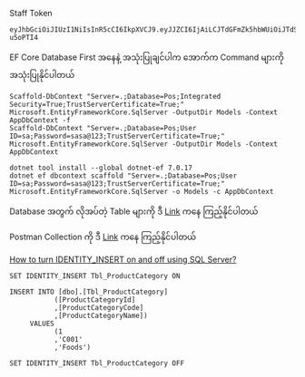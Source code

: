 
Staff Token
```
eyJhbGciOiJIUzI1NiIsInR5cCI6IkpXVCJ9.eyJJZCI6IjAiLCJTdGFmZk5hbWUiOiJTdSBTdSIsIlN0YWZmQ29kZSI6IlUwMDAwMSIsIlRva2VuRXhwaXJlZCI6IjIwMjQtMDQtMjJUMTY6MzY6NDMuNjE1MTc1NFoiLCJuYmYiOjE3MTM4MDI5MDMsImV4cCI6MTcxMzgwMzgwMywiaWF0IjoxNzEzODAyOTAzfQ.IA6JMyYx1yaM2K9ch38sS1Fr2eukLKjOOhh-u5oPTI4
```
EF Core Database First အနေနဲ့
အသုံးပြုချင်ပါက အောက်က Command များကို အသုံးပြုနိုင်ပါတယ်
```
Scaffold-DbContext "Server=.;Database=Pos;Integrated Security=True;TrustServerCertificate=True;" Microsoft.EntityFrameworkCore.SqlServer -OutputDir Models -Context AppDbContext -f
Scaffold-DbContext "Server=.;Database=Pos;User ID=sa;Password=sasa@123;TrustServerCertificate=True;" Microsoft.EntityFrameworkCore.SqlServer -OutputDir Models -Context AppDbContext

dotnet tool install --global dotnet-ef 7.0.17
dotnet ef dbcontext scaffold "Server=.;Database=Pos;User ID=sa;Password=sasa@123;TrustServerCertificate=True;" Microsoft.EntityFrameworkCore.SqlServer -o Models -c AppDbContext

```
Database အတွက် လိုအပ်တဲ့ Table များကို ဒီ [Link](https://github.com/sannlynnhtun-coding/pos_backend_csharp/blob/main/pos_db_script.sql) ကနေ ကြည့်နိုင်ပါတယ်

Postman Collection ကို ဒီ [Link](https://github.com/sannlynnhtun-coding/pos_backend_csharp/blob/main/POS.postman_collection.json) ကနေ ကြည့်နိုင်ပါတယ်

[How to turn IDENTITY_INSERT on and off using SQL Server?](https://stackoverflow.com/questions/7063501/how-to-turn-identity-insert-on-and-off-using-sql-server-2008)
```
SET IDENTITY_INSERT Tbl_ProductCategory ON

INSERT INTO [dbo].[Tbl_ProductCategory]
           ([ProductCategoryId]
		   ,[ProductCategoryCode]
           ,[ProductCategoryName])
     VALUES
           (1
		   ,'C001'
           ,'Foods')

SET IDENTITY_INSERT Tbl_ProductCategory OFF
```
